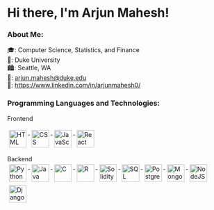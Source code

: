 <h1>Hi there, I'm Arjun Mahesh!</h1>

<h3>About Me:</h3>

🎓: Computer Science, Statistics, and Finance  
🏫: Duke University  
🏙: Seattle, WA  
📧: arjun.mahesh@duke.edu  
👤: https://www.linkedin.com/in/arjunmahesh0/  


<h3>Programming Languages and Technologies:</h3>  
Frontend  
  
<a href="https://developer.mozilla.org/en-US/docs/Web/HTML" target="_blank" rel="noopener noreferrer"> <img src="https://upload.wikimedia.org/wikipedia/commons/thumb/6/61/HTML5_logo_and_wordmark.svg/640px-HTML5_logo_and_wordmark.svg.png" alt="HTML" height="40" style="vertical-align:top; margin:4px"> </a>
<a href="https://developer.mozilla.org/en-US/docs/Web/CSS" target="_blank" rel="noopener noreferrer"> <img src="https://upload.wikimedia.org/wikipedia/commons/thumb/d/d5/CSS3_logo_and_wordmark.svg/1200px-CSS3_logo_and_wordmark.svg.png" alt="CSS" height="40" style="vertical-align:top; margin:4px"> </a>
<a href="https://www.javascript.com/" target="_blank" rel="noopener noreferrer"> <img src="https://upload.wikimedia.org/wikipedia/commons/thumb/6/6a/JavaScript-logo.png/800px-JavaScript-logo.png" alt="JavaScript" height="40" style="vertical-align:top; margin:4px"> </a>
<a href="https://react.dev/" target="_blank" rel="noopener noreferrer"> <img src="https://upload.wikimedia.org/wikipedia/commons/thumb/a/a7/React-icon.svg/2300px-React-icon.svg.png" alt="React" height="40" style="vertical-align:top; margin:4px"> </a>

Backend  
<a href="https://www.python.org/" target="_blank" rel="noopener noreferrer"> <img src="https://upload.wikimedia.org/wikipedia/commons/thumb/c/c3/Python-logo-notext.svg/1869px-Python-logo-notext.svg.png" alt="Python" height="40" style="vertical-align:top; margin:4px"> </a>
<a href="https://www.java.com/en/" target="_blank" rel="noopener noreferrer"> <img src="https://1000logos.net/wp-content/uploads/2020/09/Java-Emblem.jpg" alt="Java" height="40" style="vertical-align:top; margin:4px"> </a>
<a href="https://www.cprogramming.com/" target="_blank" rel="noopener noreferrer"> <img src="https://upload.wikimedia.org/wikipedia/commons/1/19/C_Logo.png" alt="C" height="40" style="vertical-align:top; margin:4px"> </a>
<a href="https://www.r-project.org/" target="_blank" rel="noopener noreferrer"> <img src="https://upload.wikimedia.org/wikipedia/commons/thumb/1/1b/R_logo.svg/2560px-R_logo.svg.png" alt="R" height="40" style="vertical-align:top; margin:4px"> </a>
<a href="https://soliditylang.org/" target="_blank" rel="noopener noreferrer"> <img src="https://upload.wikimedia.org/wikipedia/commons/thumb/9/98/Solidity_logo.svg/1200px-Solidity_logo.svg.png" alt="Solidity" height="40" style="vertical-align:top; margin:4px"> </a>
<a href="https://www.iso.org/standard/76583.html" target="_blank" rel="noopener noreferrer"> <img src="https://upload.wikimedia.org/wikipedia/commons/8/87/Sql_data_base_with_logo.png" alt="SQL" height="40" style="vertical-align:top; margin:4px"> </a>
<a href="https://www.postgresql.org/" target="_blank" rel="noopener noreferrer"> <img src="https://upload.wikimedia.org/wikipedia/commons/2/29/Postgresql_elephant.svg" alt="PostgreSQL" height="40" style="vertical-align:top; margin:4px"> </a>
<a href="https://www.mongodb.com/" target="_blank" rel="noopener noreferrer"> <img src="https://1000logos.net/wp-content/uploads/2020/08/MongoDB-Emblem.jpg" alt="MongoDB" height="40" style="vertical-align:top; margin:4px"> </a>
<a href="https://nodejs.org/en" target="_blank" rel="noopener noreferrer"> <img src="https://cdn-icons-png.flaticon.com/512/5968/5968322.png" alt="NodeJS" height="40" style="vertical-align:top; margin:4px"> </a>
<a href="https://www.djangoproject.com/" target="_blank" rel="noopener noreferrer"> <img src="https://cdn.worldvectorlogo.com/logos/django.svg" alt="Django" height="40" style="vertical-align:top; margin:4px"> </a>
